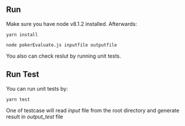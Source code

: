 
Run
-----------
Make sure you have node v8.1.2 installed. Afterwards:

```
yarn install

node pokerEvaluate.js inputfile outputfile

```

You also can check reslut by running unit tests. 

Run Test
-----------

You can run unit tests by:

```
yarn test
```

One of testcase will read *input* file from the root directory and generate result in *output_test* file

